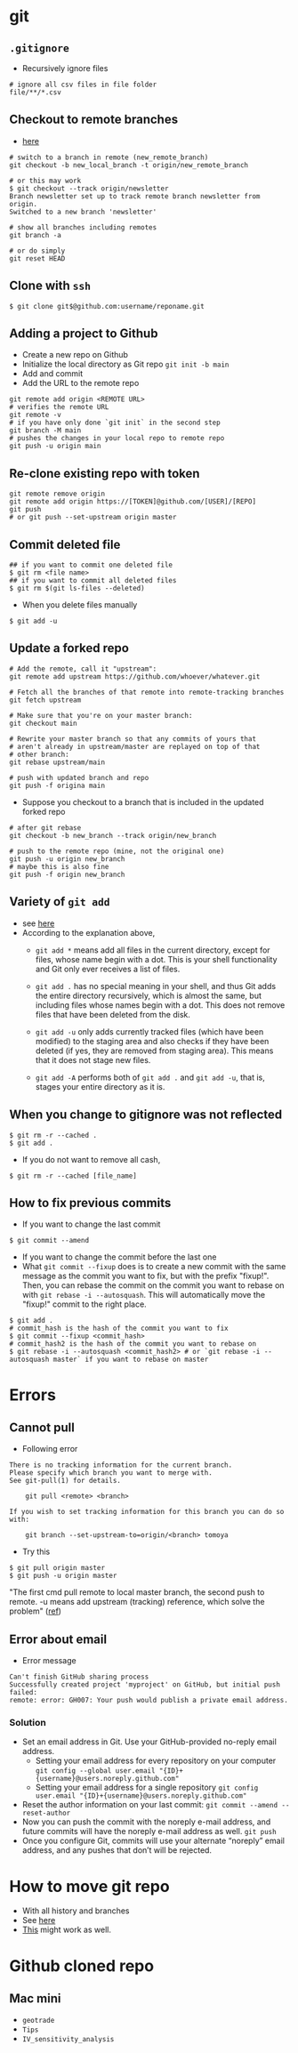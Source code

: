 # git

## `.gitignore`

* Recursively ignore files

```
# ignore all csv files in file folder
file/**/*.csv
```

## Checkout to remote branches
* [here][2]

```
# switch to a branch in remote (new_remote_branch)
git checkout -b new_local_branch -t origin/new_remote_branch

# or this may work
$ git checkout --track origin/newsletter
Branch newsletter set up to track remote branch newsletter from origin.
Switched to a new branch 'newsletter'

# show all branches including remotes
git branch -a

# or do simply
git reset HEAD
```

## Clone with `ssh`

```
$ git clone git$@github.com:username/reponame.git
```

## Adding a project to Github
* Create a new repo on Github
* Initialize the local directory as Git repo `git init -b main`
* Add and commit
* Add the URL to the remote repo

```
git remote add origin <REMOTE URL>
# verifies the remote URL
git remote -v
# if you have only done `git init` in the second step
git branch -M main
# pushes the changes in your local repo to remote repo
git push -u origin main
```

## Re-clone existing repo with token

```
git remote remove origin
git remote add origin https://[TOKEN]@github.com/[USER]/[REPO]
git push
# or git push --set-upstream origin master
```


## Commit deleted file
```
## if you want to commit one deleted file
$ git rm <file name>
## if you want to commit all deleted files
$ git rm $(git ls-files --deleted)
```
* When you delete files manually

```
$ git add -u
```

## Update a forked repo

```
# Add the remote, call it "upstream":
git remote add upstream https://github.com/whoever/whatever.git

# Fetch all the branches of that remote into remote-tracking branches
git fetch upstream

# Make sure that you're on your master branch:
git checkout main

# Rewrite your master branch so that any commits of yours that
# aren't already in upstream/master are replayed on top of that
# other branch:
git rebase upstream/main

# push with updated branch and repo
git push -f origina main
```

* Suppose you checkout to a branch that is included in the updated forked repo

```
# after git rebase
git checkout -b new_branch --track origin/new_branch

# push to the remote repo (mine, not the original one)
git push -u origin new_branch
# maybe this is also fine
git push -f origin new_branch
```


## Variety of `git add`
* see [here][1]
* According to the explanation above,
	* `git add *` means add all files in the current directory, except for files, whose name begin with a dot. This is your shell functionality and Git only ever receives a list of files.

	* `git add .` has no special meaning in your shell, and thus Git adds the entire directory recursively, which is almost the same, but including files whose names begin with a dot. This does not remove files that have been deleted from the disk.
	* `git add -u` only adds currently tracked files (which have been modified) to the staging area and also checks if they have been deleted (if yes, they are removed from staging area). This means that it does not stage new files.
	* `git add -A` performs both of `git add .` and `git add -u`, that is, stages your entire directory as it is.


## When you change to gitignore was not reflected

```
$ git rm -r --cached .
$ git add .
```

* If you do not want to remove all cash,

```
$ git rm -r --cached [file_name]
```

## How to fix previous commits

* If you want to change the last commit
```
$ git commit --amend
```

* If you want to change the commit before the last one
* What `git commit --fixup` does is to create a new commit with the same message as the commit you want to fix, but with the prefix "fixup!". Then, you can rebase the commit on the commit you want to rebase on with `git rebase -i --autosquash`. This will automatically move the "fixup!" commit to the right place.

```
$ git add .
# commit_hash is the hash of the commit you want to fix
$ git commit --fixup <commit_hash>
# commit_hash2 is the hash of the commit you want to rebase on
$ git rebase -i --autosquash <commit_hash2> # or `git rebase -i --autosquash master` if you want to rebase on master
```

# Errors

## Cannot pull
* Following error

```
There is no tracking information for the current branch.
Please specify which branch you want to merge with.
See git-pull(1) for details.

    git pull <remote> <branch>

If you wish to set tracking information for this branch you can do so with:

    git branch --set-upstream-to=origin/<branch> tomoya
```

* Try this

```
$ git pull origin master
$ git push -u origin master
```

"The first cmd pull remote to local master branch, the second push to remote. -u means add upstream (tracking) reference, which solve the problem" ([ref][3])

## Error about email
* Error message

```
Can't finish GitHub sharing process
Successfully created project 'myproject' on GitHub, but initial push failed:
remote: error: GH007: Your push would publish a private email address.
```

### Solution
* Set an email address in Git. Use your GitHub-provided no-reply email address.
	* Setting your email address for every repository on your computer
	`git config --global user.email "{ID}+{username}@users.noreply.github.com"`
	* Setting your email address for a single repository
	`git config user.email "{ID}+{username}@users.noreply.github.com"`
* Reset the author information on your last commit:
`git commit --amend --reset-author`
* Now you can push the commit with the noreply e-mail address, and future commits will have the noreply e-mail address as well.
`git push`
* Once you configure Git, commits will use your alternate “noreply” email address, and any pushes that don’t will be rejected.

# How to move git repo
* With all history and branches
* See [here](https://gist.github.com/tomoya-sasaki/731369b9fbe50a9052c753642cf65dda)
* [This](https://www.atlassian.com/git/tutorials/git-move-repository) might work as well.

# Github cloned repo
## Mac mini
* `geotrade`
* `Tips`
* `IV_sensitivity_analysis`



[1]:https://stackoverflow.com/questions/26042390/git-add-asterisk-vs-git-add-period
[2]:https://git-scm.com/docs/git-checkout
[3]:https://stackoverflow.com/questions/12054223/git-new-user-trying-to-do-pull-and-getting-some-confusing-messages